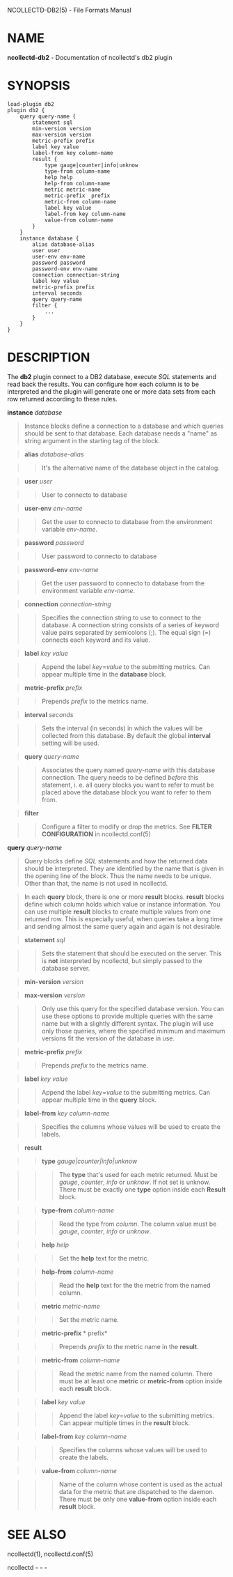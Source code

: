 NCOLLECTD-DB2(5) - File Formats Manual

# NAME

**ncollectd-db2** - Documentation of ncollectd's db2 plugin

# SYNOPSIS

	load-plugin db2
	plugin db2 {
	    query query-name {
	        statement sql
	        min-version version
	        max-version version
	        metric-prefix prefix
	        label key value
	        label-from key column-name
	        result {
	            type gauge|counter|info|unknow
	            type-from column-name
	            help help
	            help-from column-name
	            metric metric-name
	            metric-prefix  prefix
	            metric-from column-name
	            label key value
	            label-from key column-name
	            value-from column-name
	        }
	    }
	    instance database {
	        alias database-alias
	        user user
	        user-env env-name
	        password password
	        password-env env-name
	        connection connection-string
	        label key value
	        metric-prefix prefix
	        interval seconds
	        query query-name
	        filter {
	            ...
	        }
	    }
	}

# DESCRIPTION

The **db2** plugin connect to a DB2 database, execute *SQL* statements
and read back the results.
You can configure how each column is to be interpreted and the plugin will
generate one or more data sets from each row returned according to these rules.

**instance** *database*

> Instance blocks define a connection to a database and which queries should be
> sent to that database.
> Each database needs a "name" as string argument in the starting
> tag of the block.

> **alias** *database-alias*

> > It's the alternative name of the database object in the catalog.

> **user** *user*

> > User to connecto to database

> **user-env** *env-name*

> > Get the user to connecto to database from the environment variable
> > *env-name*.

> **password** *password*

> > User password to connecto to database

> **password-env** *env-name*

> > Get the user password to connecto to database from the environment
> > variable *env-name*.

> **connection** *connection-string*

> > Specifies the connection string to use to connect to the database.
> > A connection string consists of a series of keyword value pairs separated by
> > semicolons (;).
> > The equal sign (=) connects each keyword and its value.

> **label** *key* *value*

> > Append the label *key*=*value* to the submitting metrics.
> > Can appear multiple time in the **database** block.

> **metric-prefix** *prefix*

> > Prepends *prefix* to the metrics name.

> **interval** *seconds*

> > Sets the interval (in seconds) in which the values will be collected from this
> > database.
> > By default the global **interval** setting will be used.

> **query** *query-name*

> > Associates the query named *query-name* with this database connection.
> > The query needs to be defined *before* this statement, i. e. all query
> > blocks you want to refer to must be placed above the database block you
> > want to refer to them from.

> **filter**

> > Configure a filter to modify or drop the metrics.
> > See **FILTER CONFIGURATION** in
> > ncollectd.conf(5)

**query** *query-name*

> Query blocks define *SQL* statements and how the returned data should be
> interpreted.
> They are identified by the name that is given in the opening line of the block.
> Thus the name needs to be unique.
> Other than that, the name is not used in ncollectd.

> In each **query** block, there is one or more **result** blocks.
> **result** blocks define which column holds which value or instance
> information.
> You can use multiple **result** blocks to create multiple values
> from one returned row.
> This is especially useful, when queries take a long time and sending almost
> the same query again and again is not desirable.

> **statement** *sql*

> > Sets the statement that should be executed on the server.
> > This is **not** interpreted by ncollectd, but simply passed to the
> > database server.

> **min-version** *version*

> **max-version** *version*

> > Only use this query for the specified database version.
> > You can use these options to provide multiple queries with the same name but
> > with a slightly different syntax.
> > The plugin will use only those queries, where the specified minimum
> > and maximum versions fit the version of the database in use.

> **metric-prefix** *prefix*

> > Prepends *prefix* to the metrics name.

> **label** *key* *value*

> > Append the label *key*=*value* to the submitting metrics.
> > Can appear multiple time in the **query** block.

> **label-from** *key* *column-name*

> > Specifies the columns whose values will be used to create the labels.

> **result**

> > **type** *gauge|counter|info|unknow*

> > > The **type** that's used for each metric returned.
> > > Must be *gauge*, *counter*, *info* or *unknow*.
> > > If not set is unknow.
> > > There must be exactly one **type** option inside each **Result** block.

> > **type-from** *column-name*

> > > Read the type from *column*.
> > > The column value must be *gauge*, *counter*,
> > > *info* or *unknow*.

> > **help** *help*

> > > Set the **help** text for the metric.

> > **help-from** *column-name*

> > > Read the **help** text for the the metric from the named column.

> > **metric** *metric-name*

> > > Set the metric name.

> > **metric-prefix** * prefix*

> > > Prepends *prefix* to the metric name in the **result**.

> > **metric-from** *column-name*

> > > Read the metric name from the named column.
> > > There must be at least one **metric** or **metric-from** option inside
> > > each **result** block.

> > **label** *key* *value*

> > > Append the label *key*=*value* to the submitting metrics.
> > > Can appear multiple times in the **result** block.

> > **label-from** *key* *column-name*

> > > Specifies the columns whose values will be used to create the labels.

> > **value-from** *column-name*

> > > Name of the column whose content is used as the actual data for the metric
> > > that are dispatched to the daemon.
> > > There must be only one **value-from** option inside each **result** block.

# SEE ALSO

ncollectd(1),
ncollectd.conf(5)

ncollectd - - -
